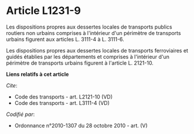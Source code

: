 # Article L1231-9

Les dispositions propres aux dessertes locales de transports publics routiers non urbains comprises à l'intérieur d'un
périmètre de transports urbains figurent aux articles L. 3111-4 à L. 3111-6. 

Les dispositions propres aux dessertes locales de transports ferroviaires et guidés établies par les départements et
comprises à l'intérieur d'un périmètre de transports urbains figurent à l'article L. 2121-10.

**Liens relatifs à cet article**

_Cite_:

  - Code des transports - art. L2121-10 (VD)
  - Code des transports - art. L3111-4 (VD)

_Codifié par_:

  - Ordonnance n°2010-1307 du 28 octobre 2010 - art. (V)
